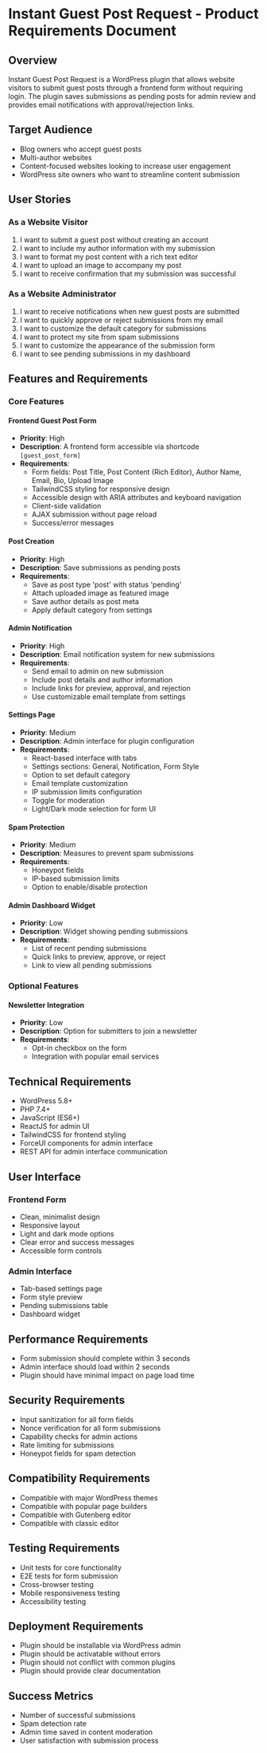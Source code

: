 # Instant Guest Post Request - Product Requirements Document

## Overview

Instant Guest Post Request is a WordPress plugin that allows website visitors to submit guest posts through a frontend form without requiring login. The plugin saves submissions as pending posts for admin review and provides email notifications with approval/rejection links.

## Target Audience

- Blog owners who accept guest posts
- Multi-author websites
- Content-focused websites looking to increase user engagement
- WordPress site owners who want to streamline content submission

## User Stories

### As a Website Visitor

1. I want to submit a guest post without creating an account
2. I want to include my author information with my submission
3. I want to format my post content with a rich text editor
4. I want to upload an image to accompany my post
5. I want to receive confirmation that my submission was successful

### As a Website Administrator

1. I want to receive notifications when new guest posts are submitted
2. I want to quickly approve or reject submissions from my email
3. I want to customize the default category for submissions
4. I want to protect my site from spam submissions
5. I want to customize the appearance of the submission form
6. I want to see pending submissions in my dashboard

## Features and Requirements

### Core Features

#### Frontend Guest Post Form

- **Priority**: High
- **Description**: A frontend form accessible via shortcode `[guest_post_form]`
- **Requirements**:
  - Form fields: Post Title, Post Content (Rich Editor), Author Name, Email, Bio, Upload Image
  - TailwindCSS styling for responsive design
  - Accessible design with ARIA attributes and keyboard navigation
  - Client-side validation
  - AJAX submission without page reload
  - Success/error messages

#### Post Creation

- **Priority**: High
- **Description**: Save submissions as pending posts
- **Requirements**:
  - Save as post type 'post' with status 'pending'
  - Attach uploaded image as featured image
  - Save author details as post meta
  - Apply default category from settings

#### Admin Notification

- **Priority**: High
- **Description**: Email notification system for new submissions
- **Requirements**:
  - Send email to admin on new submission
  - Include post details and author information
  - Include links for preview, approval, and rejection
  - Use customizable email template from settings

#### Settings Page

- **Priority**: Medium
- **Description**: Admin interface for plugin configuration
- **Requirements**:
  - React-based interface with tabs
  - Settings sections: General, Notification, Form Style
  - Option to set default category
  - Email template customization
  - IP submission limits configuration
  - Toggle for moderation
  - Light/Dark mode selection for form UI

#### Spam Protection

- **Priority**: Medium
- **Description**: Measures to prevent spam submissions
- **Requirements**:
  - Honeypot fields
  - IP-based submission limits
  - Option to enable/disable protection

#### Admin Dashboard Widget

- **Priority**: Low
- **Description**: Widget showing pending submissions
- **Requirements**:
  - List of recent pending submissions
  - Quick links to preview, approve, or reject
  - Link to view all pending submissions

### Optional Features

#### Newsletter Integration

- **Priority**: Low
- **Description**: Option for submitters to join a newsletter
- **Requirements**:
  - Opt-in checkbox on the form
  - Integration with popular email services

## Technical Requirements

- WordPress 5.8+
- PHP 7.4+
- JavaScript (ES6+)
- ReactJS for admin UI
- TailwindCSS for frontend styling
- ForceUI components for admin interface
- REST API for admin interface communication

## User Interface

### Frontend Form

- Clean, minimalist design
- Responsive layout
- Light and dark mode options
- Clear error and success messages
- Accessible form controls

### Admin Interface

- Tab-based settings page
- Form style preview
- Pending submissions table
- Dashboard widget

## Performance Requirements

- Form submission should complete within 3 seconds
- Admin interface should load within 2 seconds
- Plugin should have minimal impact on page load time

## Security Requirements

- Input sanitization for all form fields
- Nonce verification for all form submissions
- Capability checks for admin actions
- Rate limiting for submissions
- Honeypot fields for spam detection

## Compatibility Requirements

- Compatible with major WordPress themes
- Compatible with popular page builders
- Compatible with Gutenberg editor
- Compatible with classic editor

## Testing Requirements

- Unit tests for core functionality
- E2E tests for form submission
- Cross-browser testing
- Mobile responsiveness testing
- Accessibility testing

## Deployment Requirements

- Plugin should be installable via WordPress admin
- Plugin should be activatable without errors
- Plugin should not conflict with common plugins
- Plugin should provide clear documentation

## Success Metrics

- Number of successful submissions
- Spam detection rate
- Admin time saved in content moderation
- User satisfaction with submission process